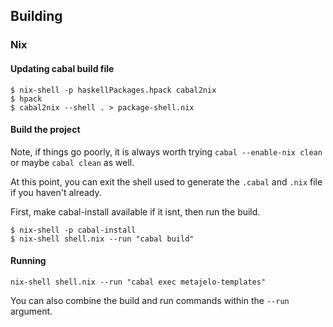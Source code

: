 ## Building

### Nix

#### Updating cabal build file

```
$ nix-shell -p haskellPackages.hpack cabal2nix
$ hpack
$ cabal2nix --shell . > package-shell.nix
```

#### Build the project

Note, if things go poorly, it is always worth trying
`cabal --enable-nix clean` or maybe `cabal clean` as well.


At this point, you can exit the shell used to generate
the `.cabal` and `.nix` file if you haven't already.

First, make cabal-install available if it isnt, then
run the build.

```
$ nix-shell -p cabal-install
$ nix-shell shell.nix --run "cabal build"
```

#### Running

```
nix-shell shell.nix --run "cabal exec metajelo-templates"
```

You can also combine the build and run commands within the `--run` argument.
